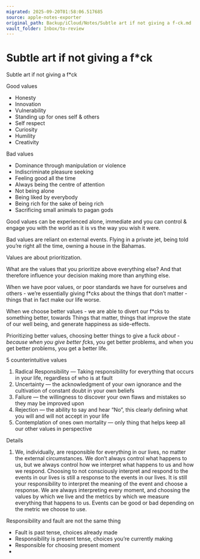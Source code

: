```yaml
---
migrated: 2025-09-20T01:58:06.517685
source: apple-notes-exporter
original_path: Backup/iCloud/Notes/Subtle art if not giving a f-ck.md
vault_folder: Inbox/to-review
---
```

# Subtle art if not giving a f*ck

Subtle art if not giving a f*ck

Good values
- Honesty 
- Innovation 
- Vulnerability 
- Standing up for ones self & others
- Self respect
- Curiosity 
- Humility
- Creativity 

Bad values
- Dominance through manipulation or violence 
- Indiscriminate pleasure seeking
- Feeling good all the time
- Always being the centre of attention
- Not being alone 
- Being liked by everybody 
- Being rich for the sake of being rich
- Sacrificing small animals to pagan gods

Good values can be experienced alone, immediate and you can control & engage you with the world as it is vs the way you wish it were.

Bad values are reliant on external events. Flying in a private jet, being told you’re right all the time, owning a house in the Bahamas.

Values are about prioritization. 

What are the values that you prioritize above everything else? And that therefore influence your decision making more than anything else.

When we have poor values, or poor standards we have for ourselves and others - we’re essentially giving f*cks about the things that don’t matter - things that in fact make our life worse.

When we choose better values - we are able to divert our f*cks to something better, towards Things that matter, things that improve the state of our well being, and generate happiness as side-effects.

Prioritizing better values, choosing better things to give a f*uck about - because when you give better f*cks, you get better problems, and when you get better problems, you get a better life.

5 counterintuitive values

1. Radical Responsibility — Taking responsibility for everything that occurs in your life, regardless of who is at fault
2. Uncertainty — the acknowledgment of your own ignorance and the cultivation of constant doubt in your own beliefs 
3. Failure — the willingness to discover your own flaws and mistakes so they may be improved upon 
4. Rejection — the ability to say and hear “No”, this clearly defining what you will and will not accept in your life 
5. Contemplation of ones own mortality — only thing that helps keep all our other values in perspective 

Details 

1. We, individually, are responsible for everything in our lives, no matter the external circumstances. We don’t always control what happens to us, but we always control how we interpret what happens to us and how we respond. Choosing to not consciously interpret and respond to the events in our lives is still a response to the events in our lives. It is still your responsibility to interpret the meaning of the event and choose a response. We are always interpreting every moment, and choosing the values by which we live and the metrics by which we measure everything that happens to us. Events can be good or bad depending on the metric we choose to use.

Responsibility and fault are not the same thing
- Fault is past tense, choices already made 
- Responsibility is present tense, choices you’re currently making 
- Responsible for choosing present moment
- 

